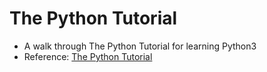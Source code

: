 # The Python Tutorial

- A walk through The Python Tutorial for learning Python3
- Reference: [The Python Tutorial](https://docs.python.org/3/tutorial/index.html)
